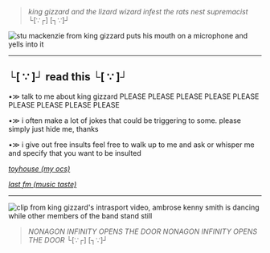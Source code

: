 
> *king gizzard and the lizard wizard infest the rats nest supremacist* └[∵┌] [┐∵]┘

![stu mackenzie from king gizzard puts his mouth on a microphone and yells into it](https://64.media.tumblr.com/37c24c9f0c53e1ed7163ac9a4783dd8a/7932b11257236722-3f/s400x600/181cfd5d2f41999cc3f86bb8debf7fdf5343ded8.gif)
  
---
**└[ ∵ ]┘ read this └[ ∵ ]┘**
---
•≫ talk to me about king gizzard PLEASE PLEASE PLEASE PLEASE PLEASE PLEASE PLEASE PLEASE PLEASE

•≫ i often make a lot of jokes that could be triggering to some. please simply just hide me, thanks

•≫ i give out free insults feel free to walk up to me and ask or whisper me and specify that you want to be insulted

*[toyhouse (my ocs)](https://toyhou.se/chariotsofsilk)*

*[last fm (music taste)](https://www.last.fm/user/taycoola)*

---

![clip from king gizzard's intrasport video, ambrose kenny smith is dancing while other members of the band stand still](https://64.media.tumblr.com/5e921be732616e041d6458a28d4dca05/9f73b18045409586-dd/s400x600/ac930810aa6292df5388f9bc6cac070be8184511.gif)

> *NONAGON INFINITY OPENS THE DOOR NONAGON INFINITY OPENS THE DOOR* └[∵┌] [┐∵]┘
